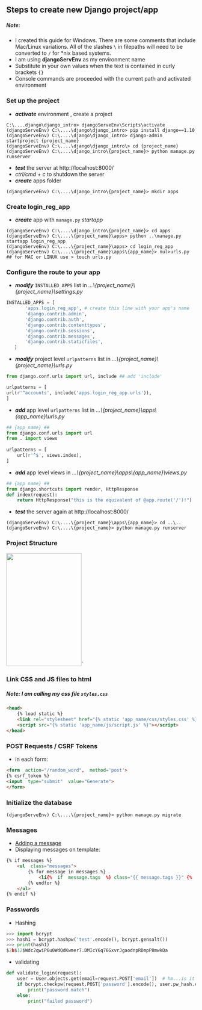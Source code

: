 
## Steps to create new Django project/app

##### Note:
* I created this guide for Windows. There are some comments that include Mac/Linux variations. All of the slashes `\` in filepaths will need to be converted to `/` for *nix based systems.
* I am using __djangoServEnv__ as my environment name
* Substitute in your own values when the text is contained in curly brackets `{}`
* Console commands are proceeded with the current path and activated environment
### Set up the project
* ___activate___ environment , create a project
```console
C:\....django\django_intro> djangoServeEnv\Scripts\activate
(djangoServeEnv) C:\....\django\django_intro> pip install django==1.10
(djangoServeEnv) C:\....\django\django_intro> django-admin startproject {project_name}
(djangoServeEnv) C:\....\django\django_intro\> cd {project_name}
(djangoServeEnv) C:\....\django_intro\{project_name}> python manage.py runserver
```
* ___test___ the server at http://localhost:8000/ 
* _ctrl/cmd + c_ to shutdown the server
* ___create___ apps folder
```console
(djangoServeEnv) C:\....\django_intro\{project_name}> mkdir apps
```

### Create login_reg_app
* ___create___ app with `manage.py` _startapp_
```console
(djangoServeEnv) C:\....\django_intro\{project_name}> cd apps
(djangoServeEnv) C:\....\{project_name}\apps> python ..\manage.py startapp login_reg_app
(djangoServeEnv) C:\....\{project_name}\apps> cd login_reg_app
(djangoServeEnv) C:\....\{project_name}\apps\{app_name}> nul>urls.py ## for MAC or LINUX use > touch urls.py
```

### Configure the route to your app
* ___modify___ `INSTALLED_APPS` list in _...\\{project_name}\\{project_name}\settings.py_
```python
INSTALLED_APPS = [
       'apps.login_reg_app', # create this line with your app's name
       'django.contrib.admin',
       'django.contrib.auth',
       'django.contrib.contenttypes',
       'django.contrib.sessions',
       'django.contrib.messages',
       'django.contrib.staticfiles',
   ]
```
* ___modify___ project level `urlpatterns` list in _...\\{project_name}\\{project_name}\urls.py_
```python 
from django.conf.urls import url, include ## add 'include'

urlpatterns = [
url(r'^accounts', include('apps.login_reg_app.urls')),
]
```
* ___add___ app level `urlpatterns` list in _...\\{project_name}\\apps\\{app_name}\\urls.py_
```python
## {app_name} ##
from django.conf.urls import url
from . import views
                    
urlpatterns = [
    url(r'^$', views.index),
]
```
* ___add___ app level views in  _...\\{project_name}\\apps\\{app_name}\\views.py_
```python
## {app name} ##
from django.shortcuts import render, HttpResponse
def index(request):
    return HttpResponse("this is the equivalent of @app.route('/')!")
```
* ___test___ the server again at http://localhost:8000/ 
```console
(djangoServeEnv) C:\....\{project_name}\apps\{app_name}> cd ..\..
(djangoServeEnv) C:\....\{project_name}> python manage.py runserver
```
### Project Structure
<img src="https://s3.amazonaws.com/General_V88/boomyeah2015/codingdojo/curriculum/content/chapter/djangoStructure_04.PNG" width="200" height="300" />`

### Link CSS and JS files to html
##### Note: I am calling my css file `styles.css`
```html
<head>
    {% load static %}
    <link rel="stylesheet" href="{% static 'app_name/css/styles.css' %}">
    <script src="{% static 'app_name/js/script.js' %}"></script>
</head>
```

### POST Requests / CSRF Tokens
* in each form:
```html
<form  action="/random_word",  method='post'>
{% csrf_token %} 
<input  type="submit"  value="Generate">
</form>
```
### Initialize the database
```console
(djangoServeEnv) C:\....\{project_name}> python manage.py migrate
```

### Messages
* [Adding a message](https://docs.djangoproject.com/en/2.2/ref/contrib/messages/#adding-a-message)
* Displaying messages on template:
```html
{% if messages %}
    <ul  class="messages">
        {% for message in messages %}
            <li{%  if  message.tags  %} class="{{ message.tags }}" {%  endif  %}>{{ message }}</li>
        {% endfor %}
    </ul>
{% endif %}
```

### Passwords
* Hashing
```python
>>> import bcrypt
>>> hash1 = bcrypt.hashpw('test'.encode(), bcrypt.gensalt())
>>> print(hash1)
$2b$12$Wdc2qwiP6u0WdQdKwmer7.DMIcY6q76GxvrJgaodnpRDmpP8mwkDa
```
* validating
```python
def validate_login(request):
    user = User.objects.get(email=request.POST['email'])  # hm...is it really a good idea to use the get method here?
    if bcrypt.checkpw(request.POST['password'].encode(), user.pw_hash.encode()):
        print("password match")
    else:
        print("failed password")
```

<!--stackedit_data:
eyJoaXN0b3J5IjpbLTM0NzI1NDUxNiwtMTI3NTQ2MjEwNV19
-->